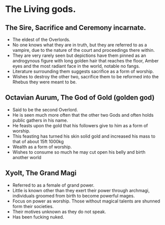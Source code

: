 # **The** **Living gods.**  
## The Sire, Sacrifice and Ceremony incarnate.

- The eldest of the Overlords.
- No one knows what they are in truth, but they are referred to as a vampire, due to the nature of the court and proceedings there within.
- They are very rarely seen but depictions have them pinned as an androgynous figure with long golden hair that reaches the floor, Amber eyes and the most radiant face in the world, notable no fangs.
- Literature surrounding them suggests sacrifice as a form of worship. 
- Wishes to destroy the other two, sacrifice them to be reformed into the Rhebus they were meant to be.


## **Octavian Aurum, The God of Gold (golden god)**

 - Said to be the second Overlord.
- He is seen much more often that the other two Gods and often holds public gathers in his name.
- He feasts upon the gold that his followers give to him as a form of worship.
- This feasting has turned his skin solid gold and increased his mass to that of about 15ft 1000kg
- Wealth as a form of worship. 
- Wishes to consume so much he may cut open his belly and birth another world

## **Xyolt, The Grand Magi**

 - Referred to as a female of grand power.
- Little is known other than they exert their power through archmagi, individuals groomed from birth to become powerful mages.
- Focus on power as worship. Those without magical talents are shunned form their societies.
- Their motives unknown as they do not speak.
- Has been fucking nuked.
